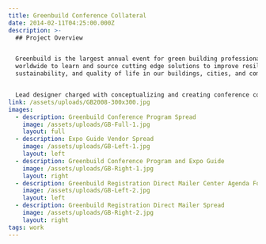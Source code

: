 ```yaml
---
title: Greenbuild Conference Collateral
date: 2014-02-11T04:25:00.000Z
description: >-
  ## Project Overview


  Greenbuild is the largest annual event for green building professionals
  worldwide to learn and source cutting edge solutions to improve resilience,
  sustainability, and quality of life in our buildings, cities, and communities.


  Lead designer charged with conceptualizing and creating conference collateral.
link: /assets/uploads/GB2008-300x300.jpg
images:
  - description: Greenbuild Conference Program Spread
    image: /assets/uploads/GB-Full-1.jpg
    layout: full
  - description: Expo Guide Vendor Spread
    image: /assets/uploads/GB-Left-1.jpg
    layout: left
  - description: Greenbuild Conference Program and Expo Guide
    image: /assets/uploads/GB-Right-1.jpg
    layout: right
  - description: Greenbuild Registration Direct Mailer Center Agenda Foldout
    image: /assets/uploads/GB-Left-2.jpg
    layout: left
  - description: Greenbuild Registration Direct Mailer Spread
    image: /assets/uploads/GB-Right-2.jpg
    layout: right
tags: work
---
```


